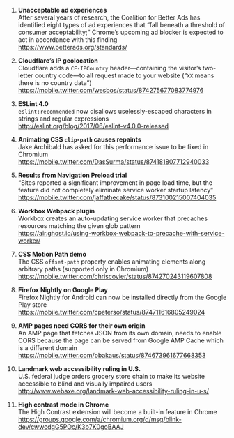 1. **Unacceptable ad experiences**  
After several years of research, the Coalition for Better Ads has identified eight types of ad experiences that “fall beneath a threshold of consumer acceptability;” Chrome’s upcoming ad blocker is expected to act in accordance with this finding  
https://www.betterads.org/standards/

1. **Cloudflare’s IP geolocation**  
Cloudflare adds a `CF-IPCountry` header—containing the visitor’s two-letter country code—to all request made to your website (“`XX` means there is no country data”)  
https://mobile.twitter.com/wesbos/status/874275677083774976

1. **ESLint 4.0**  
`eslint:recommended` now disallows uselessly-escaped characters in strings and regular expressions  
http://eslint.org/blog/2017/06/eslint-v4.0.0-released

1. **Animating CSS `clip-path` causes repaints**  
Jake Archibald has asked for this performance issue to be fixed in Chromium    
https://mobile.twitter.com/DasSurma/status/874181807712940033

1. **Results from Navigation Preload trial**  
“Sites reported a significant improvement in page load time, but the feature did not completely eliminate service worker startup latency”  
https://mobile.twitter.com/jaffathecake/status/873100215007404035

1. **Workbox Webpack plugin**  
Workbox creates an auto-updating service worker that precaches resources matching the given glob pattern  
https://air.ghost.io/using-workbox-webpack-to-precache-with-service-worker/

1. **CSS Motion Path demo**  
The CSS `offset-path` property enables animating elements along arbitrary paths (supported only in Chromium)  
https://mobile.twitter.com/chriscoyier/status/874270243119607808

1. **Firefox Nightly on Google Play**  
Firefox Nightly for Android can now be installed directly from the Google Play store  
https://mobile.twitter.com/cpeterso/status/874711616805249024

1. **AMP pages need CORS for their own origin**  
An AMP page that fetches JSON from its own domain, needs to enable CORS because the page can be served from Google AMP Cache which is a different domain  
https://mobile.twitter.com/pbakaus/status/874673961677668353

1. **Landmark web accessibility ruling in U.S.**  
U.S. federal judge orders grocery store chain to make its website accessible to blind and visually impaired users  
http://www.webaxe.org/landmark-web-accessibility-ruling-in-u-s/

1. **High contrast mode in Chrome**  
The High Contrast extension will become a built-in feature in Chrome  
https://groups.google.com/a/chromium.org/d/msg/blink-dev/cwwcdgG5POc/K3b7K0goBAAJ
